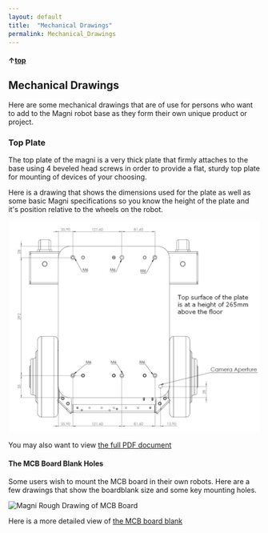 ```yaml
---
layout: default
title:  "Mechanical Drawings"
permalink: Mechanical_Drawings
---
```

#### &uarr;[top]( https://ubiquityrobotics.github.io/learn/)

## Mechanical Drawings
Here are some mechanical drawings that are of use for persons who want to add to the Magni robot base as they form their own unique product or project.

### Top Plate

The top plate of the magni is a very thick plate that firmly attaches to the base using 4 beveled head screws in order to provide a flat, sturdy top plate for mounting of devices of your choosing.

Here is a drawing that shows the dimensions used for the plate as well as some basic Magni specifications so you know the height of the plate and it's position relative to the wheels on the robot.

![Magni Drawing From Top](MagniTopPlateDetail.jpg)

You may also want to view [the full PDF document](Ubiquity_Robotics-Magni-Mechanical-TopPlateAndWheels.PDF)


#### The MCB Board Blank Holes

Some users wish to mount the MCB board in their own robots.  Here are a few drawings that show the boardblank size and some key mounting holes.  

![Magni Rough Drawing of MCB Board](MagniMcbBoardBlank.jpg)

Here is a more detailed view of [the MCB board blank](Mcb_5p2_MountingHoles.pdf)

